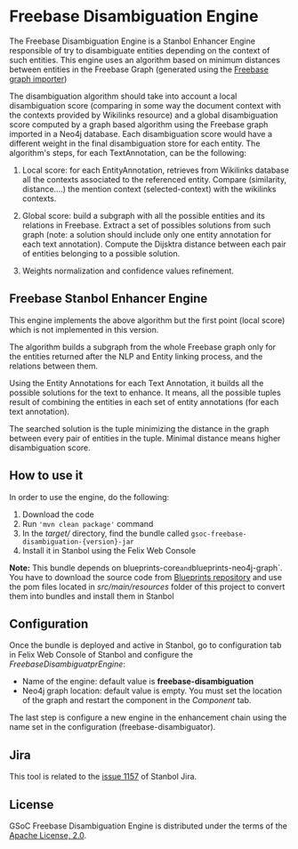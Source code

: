 # Freebase Disambiguation Engine #

The Freebase Disambiguation Engine is a Stanbol Enhancer Engine responsible of try to disambiguate entities depending on the context of such entities.
This engine uses an algorithm based on minimum distances between entities in the Freebase Graph (generated using the [Freebase graph importer][1]) 

The disambiguation algorithm should take into account a local disambiguation score (comparing in some way the document context with the contexts provided by Wikilinks resource) and a global disambiguation score computed by a graph based algorithm using the Freebase graph imported in a Neo4j database. Each disambiguation score would have a different weight in the final disambiguation store for each entity. The algorithm's steps, for each TextAnnotation, can be the following:

1. Local score: for each EntityAnnotation, retrieves from Wikilinks database all the contexts associated to the referenced entity. Compare (similarity, distance....) the mention context (selected-context) with the wikilinks contexts.

2. Global score: build a subgraph with all the possible entities and its relations in Freebase. Extract a set of possibles solutions from such graph (note: a solution should include only one entity annotation for each text annotation). Compute the Dijsktra distance between each pair of entities belonging to a possible solution.

3. Weights normalization and confidence values refinement. 

## Freebase Stanbol Enhancer Engine ##

This engine implements the above algorithm but the first point (local score) which is not implemented in this version.

The algorithm builds a subgraph from the whole Freebase graph only for the entities returned after the NLP and Entity linking process, and the relations between them.

Using the Entity Annotations for each Text Annotation, it builds all the possible solutions for the text to enhance. It means, all the possible tuples result of combining the entities in each set of entity annotations (for each text annotation).

The searched solution is the tuple minimizing the distance in the graph between every pair of entities in the tuple. Minimal distance means higher disambiguation score.

## How to use it ##

In order to use the engine, do the following:  

1. Download the code
2. Run `'mvn clean package'` command
3. In the *target/* directory, find the bundle called `gsoc-freebase-disambiguation-{version}-jar`
4. Install it in Stanbol using the Felix Web Console

**Note:** This bundle depends on blueprints-core` and `blueprints-neo4j-graph`. You have to download the source code from [Blueprints repository][2] and use the pom files located in *src/main/resources* folder of this project to convert them into bundles and install them in Stanbol

## Configuration ##

Once the bundle is deployed and active in Stanbol, go to configuration tab in Felix Web Console of Stanbol and configure the *FreebaseDisambiguatprEngine*:
* Name of the engine: default value is **freebase-disambiguation**
* Neo4j graph location: default value is empty. You must set the location of the graph and restart the component in the *Component* tab.

The last step is configure a new engine in the enhancement chain using the name set in the configuration (freebase-disambiguator).

## Jira ##

This tool is related to the [issue 1157](https://issues.apache.org/jira/browse/STANBOL-1157) of Stanbol Jira.  

## License

GSoC Freebase Disambiguation Engine is distributed under the terms of the [Apache License, 2.0](http://www.apache.org/licenses/LICENSE-2.0.html).

[1]: https://github.com/adperezmorales/gsoc-freebase-graph-importer/tree/master/gsoc-freebase-graph-importer
[2]: https://github.com/tinkerpop/blueprints

